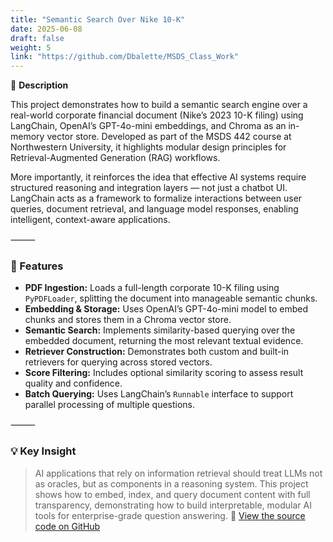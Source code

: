 ```yaml
---
title: "Semantic Search Over Nike 10-K"
date: 2025-06-08
draft: false
weight: 5
link: "https://github.com/Dbalette/MSDS_Class_Work"
---
```


📘 **Description**

This project demonstrates how to build a semantic search engine over a real-world corporate financial document (Nike’s 2023 10-K filing) using LangChain, OpenAI’s GPT-4o-mini embeddings, and Chroma as an in-memory vector store. Developed as part of the MSDS 442 course at Northwestern University, it highlights modular design principles for Retrieval-Augmented Generation (RAG) workflows.

More importantly, it reinforces the idea that effective AI systems require structured reasoning and integration layers — not just a chatbot UI. LangChain acts as a framework to formalize interactions between user queries, document retrieval, and language model responses, enabling intelligent, context-aware applications.

⸻

### 🔧 Features

- **PDF Ingestion:** Loads a full-length corporate 10-K filing using `PyPDFLoader`, splitting the document into manageable semantic chunks.
- **Embedding & Storage:** Uses OpenAI’s GPT-4o-mini model to embed chunks and stores them in a Chroma vector store.
- **Semantic Search:** Implements similarity-based querying over the embedded document, returning the most relevant textual evidence.
- **Retriever Construction:** Demonstrates both custom and built-in retrievers for querying across stored vectors.
- **Score Filtering:** Includes optional similarity scoring to assess result quality and confidence.
- **Batch Querying:** Uses LangChain’s `Runnable` interface to support parallel processing of multiple questions.

⸻

### 💡 Key Insight

> AI applications that rely on information retrieval should treat LLMs not as oracles, but as components in a reasoning system. This project shows how to embed, index, and query document content with full transparency, demonstrating how to build interpretable, modular AI tools for enterprise-grade question answering.
🔗 [View the source code on GitHub](https://github.com/Dbalette/MSDS_Class_Work)
